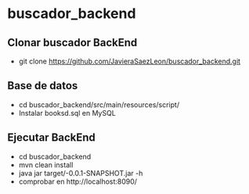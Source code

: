 # buscador_backend

## Clonar buscador BackEnd
- git clone https://github.com/JavieraSaezLeon/buscador_backend.git

## Base de datos
- cd buscador_backend/src/main/resources/script/
- Instalar booksd.sql en MySQL

## Ejecutar BackEnd
- cd buscador_backend
- mvn clean install
- java jar target/-0.0.1-SNAPSHOT.jar -h
- comprobar en http://localhost:8090/
